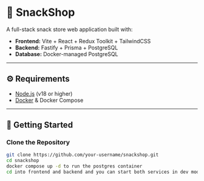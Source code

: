 # 🛒 SnackShop

A full-stack snack store web application built with:

- **Frontend:** Vite + React + Redux Toolkit + TailwindCSS  
- **Backend:** Fastify + Prisma + PostgreSQL  
- **Database:** Docker-managed PostgreSQL

---

## ⚙️ Requirements

- [Node.js](https://nodejs.org/) (v18 or higher)
- [Docker](https://www.docker.com/) & Docker Compose

---

## 🚀 Getting Started

### Clone the Repository

```bash
git clone https://github.com/your-username/snackshop.git
cd snackshop
docker compose up -d to run the postgres container
cd into frontend and backend and you can start both services in dev mode with npm run dev
